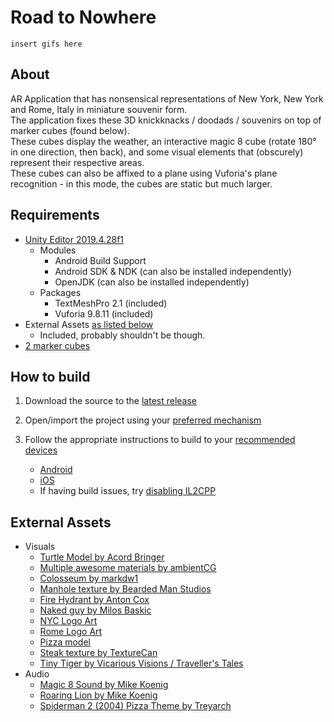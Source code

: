 # Road to Nowhere

`insert gifs here`

## About

AR Application that has nonsensical representations of New York, New York and Rome, Italy in miniature souvenir form.  
The application fixes these 3D knickknacks / doodads / souvenirs on top of marker cubes (found below).  
These cubes display the weather, an interactive magic 8 cube (rotate 180° in one direction, then back), and some visual elements that (obscurely) represent their respective areas.  
These cubes can also be affixed to a plane using Vuforia's plane recognition - in this mode, the cubes are static but much larger.

## Requirements

- [Unity Editor 2019.4.28f1](https://unity3d.com/get-unity/download/archive)
  - Modules
    - Android Build Support
    - Android SDK & NDK (can also be installed independently)
    - OpenJDK (can also be installed independently)
  - Packages
    - TextMeshPro 2.1 (included)
    - Vuforia 9.8.11 (included)
- External Assets [as listed below](#external-assets)
  - Included, probably shouldn't be though.
- [2 marker cubes](https://www.evl.uic.edu/aej/428/CubesForVuforia.zip)

## How to build

1. Download the source to the [latest release](https://github.com/pizzatree/428P1/releases)

2. Open/import the project using your [preferred mechanism](https://docs.unity3d.com/2019.4/Documentation/Manual/GettingStartedOpeningProjects.html)

3. Follow the appropriate instructions to build to your [recommended devices](https://library.vuforia.com/platform-support/vuforia-engine-recommended-devices.html)
   - [Android](https://docs.unity3d.com/2019.4/Documentation/Manual/android-BuildProcess.html)
   - [iOS](https://docs.unity3d.com/2019.4/Documentation/Manual/UnityCloudBuildiOS.html)
   - If having build issues, try [disabling IL2CPP](https://docs.unity3d.com/2019.4/Documentation/Manual/IL2CPP.html)

## External Assets

- Visuals
  - [Turtle Model by Acord Bringer](https://assetstore.unity.com/packages/3d/environments/simplistic-low-poly-nature-93894)
  - [Multiple awesome materials by ambientCG](https://ambientcg.com/)
  - [Colosseum by markdw1](https://www.turbosquid.com/3d-models/free-blend-model-roman/331374)
  - [Manhole texture by Bearded Man Studios](https://assetstore.unity.com/packages/2d/textures-materials/manhole-4454)
  - [Fire Hydrant by Anton Cox](https://assetstore.unity.com/packages/3d/props/exterior/photorealistic-fire-hydrants-139515)
  - [Naked guy by Milos Baskic](https://assetstore.unity.com/packages/3d/characters/humanoids/humans/human-3d-project-animated-handpainted-male-69507)
  - [NYC Logo Art](https://www.vexels.com/png-svg/preview/145773/new-york-city-logo)
  - [Rome Logo Art](https://dribbble.com/shots/457891-Rome-logo)
  - [Pizza model](https://open3dmodel.com/3d-models/pepperoni-pizza_477512.html)
  - [Steak texture by TextureCan](https://www.texturecan.com/details/232/)
  - [Tiny Tiger by Vicarious Visions / Traveller's Tales](https://www.deviantart.com/sab64/art/MMD-XPS-Model-Tiny-Tiger-CNK-Download-667532513)
- Audio
  - [Magic 8 Sound by Mike Koenig](https://soundbible.com/1601-Mario-Jumping.html)
  - [Roaring Lion by Mike Koenig](https://soundbible.com/1272-Roaring-Lion.html)
  - [Spiderman 2 (2004) Pizza Theme by Treyarch](https://archive.org/details/SpiderMan2TheGamePizzaTheme)
